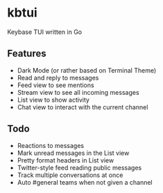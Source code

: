 # kbtui
Keybase TUI written in Go

## Features
* Dark Mode (or rather based on Terminal Theme)
* Read and reply to messages
* Feed view to see mentions
* Stream view to see all incoming messages
* List view to show activity
* Chat view to interact with the current channel

## Todo
* Reactions to messages
* Mark unread messages in the List view
* Pretty format headers in List view
* Twitter-style feed reading public messages
* Track multiple conversations at once
* Auto #general teams when not given a channel
